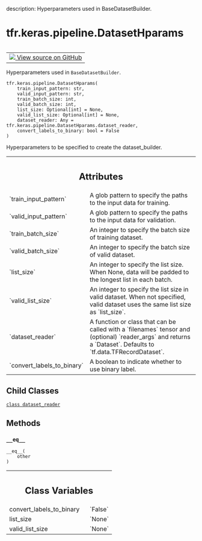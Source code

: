 description: Hyperparameters used in BaseDatasetBuilder.

<div itemscope itemtype="http://developers.google.com/ReferenceObject">
<meta itemprop="name" content="tfr.keras.pipeline.DatasetHparams" />
<meta itemprop="path" content="Stable" />
<meta itemprop="property" content="dataset_reader"/>
<meta itemprop="property" content="__eq__"/>
<meta itemprop="property" content="__init__"/>
<meta itemprop="property" content="convert_labels_to_binary"/>
<meta itemprop="property" content="list_size"/>
<meta itemprop="property" content="valid_list_size"/>
</div>

# tfr.keras.pipeline.DatasetHparams

<!-- Insert buttons and diff -->

<table class="tfo-notebook-buttons tfo-api nocontent" align="left">
<td>
  <a target="_blank" href="https://github.com/tensorflow/ranking/tree/master/tensorflow_ranking/python/keras/pipeline.py#L318-L346">
    <img src="https://www.tensorflow.org/images/GitHub-Mark-32px.png" />
    View source on GitHub
  </a>
</td>
</table>

Hyperparameters used in `BaseDatasetBuilder`.

<pre class="devsite-click-to-copy prettyprint lang-py tfo-signature-link">
<code>tfr.keras.pipeline.DatasetHparams(
    train_input_pattern: str,
    valid_input_pattern: str,
    train_batch_size: int,
    valid_batch_size: int,
    list_size: Optional[int] = None,
    valid_list_size: Optional[int] = None,
    dataset_reader: Any = tfr.keras.pipeline.DatasetHparams.dataset_reader,
    convert_labels_to_binary: bool = False
)
</code></pre>

<!-- Placeholder for "Used in" -->

Hyperparameters to be specified to create the dataset_builder.

<!-- Tabular view -->
 <table class="responsive fixed orange">
<colgroup><col width="214px"><col></colgroup>
<tr><th colspan="2"><h2 class="add-link">Attributes</h2></th></tr>

<tr>
<td>
`train_input_pattern`
</td>
<td>
A glob pattern to specify the paths to the input data
for training.
</td>
</tr><tr>
<td>
`valid_input_pattern`
</td>
<td>
A glob pattern to specify the paths to the input data
for validation.
</td>
</tr><tr>
<td>
`train_batch_size`
</td>
<td>
An integer to specify the batch size of training dataset.
</td>
</tr><tr>
<td>
`valid_batch_size`
</td>
<td>
An integer to specify the batch size of valid dataset.
</td>
</tr><tr>
<td>
`list_size`
</td>
<td>
An integer to specify the list size. When None, data will be
padded to the longest list in each batch.
</td>
</tr><tr>
<td>
`valid_list_size`
</td>
<td>
An integer to specify the list size in valid dataset. When
not specified, valid dataset uses the same list size as `list_size`.
</td>
</tr><tr>
<td>
`dataset_reader`
</td>
<td>
A function or class that can be called with a `filenames`
tensor and (optional) `reader_args` and returns a `Dataset`. Defaults to
`tf.data.TFRecordDataset`.
</td>
</tr><tr>
<td>
`convert_labels_to_binary`
</td>
<td>
A boolean to indicate whether to use binary label.
</td>
</tr>
</table>

## Child Classes
[`class dataset_reader`](../../../tfr/keras/pipeline/DatasetHparams/dataset_reader.md)

## Methods

<h3 id="__eq__"><code>__eq__</code></h3>

<pre class="devsite-click-to-copy prettyprint lang-py tfo-signature-link">
<code>__eq__(
    other
)
</code></pre>

<!-- Tabular view -->
 <table class="responsive fixed orange">
<colgroup><col width="214px"><col></colgroup>
<tr><th colspan="2"><h2 class="add-link">Class Variables</h2></th></tr>

<tr>
<td>
convert_labels_to_binary<a id="convert_labels_to_binary"></a>
</td>
<td>
`False`
</td>
</tr><tr>
<td>
list_size<a id="list_size"></a>
</td>
<td>
`None`
</td>
</tr><tr>
<td>
valid_list_size<a id="valid_list_size"></a>
</td>
<td>
`None`
</td>
</tr>
</table>
